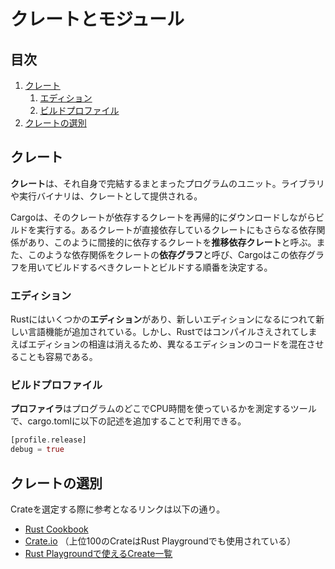 # クレートとモジュール


## 目次

1. [クレート](#クレート)
	1. [エディション](#エディション)
	1. [ビルドプロファイル](#ビルドプロファイル)
1. [クレートの選別](#クレートの選別)


## クレート

**クレート**は、それ自身で完結するまとまったプログラムのユニット。ライブラリや実行バイナリは、クレートとして提供される。

Cargoは、そのクレートが依存するクレートを再帰的にダウンロードしながらビルドを実行する。あるクレートが直接依存しているクレートにもさらなる依存関係があり、このように間接的に依存するクレートを**推移依存クレート**と呼ぶ。また、このような依存関係をクレートの**依存グラフ**と呼び、Cargoはこの依存グラフを用いてビルドするべきクレートとビルドする順番を決定する。


### エディション

Rustにはいくつかの**エディション**があり、新しいエディションになるにつれて新しい言語機能が追加されている。しかし、Rustではコンパイルさえされてしまえばエディションの相違は消えるため、異なるエディションのコードを混在させることも容易である。


### ビルドプロファイル

**プロファイラ**はプログラムのどこでCPU時間を使っているかを測定するツールで、cargo.tomlに以下の記述を追加することで利用できる。

```rust
[profile.release]
debug = true
```


## クレートの選別

Crateを選定する際に参考となるリンクは以下の通り。

- [Rust Cookbook](https://uma0317.github.io/rust-cookbook-ja/intro.html)
- [Crate.io](https://crates.io/crates?sort=downloads) （上位100のCrateはRust Playgroundでも使用されている）
- [Rust Playgroundで使えるCreate一覧](https://github.com/integer32llc/rust-playground/blob/master/compiler/base/Cargo.toml)
